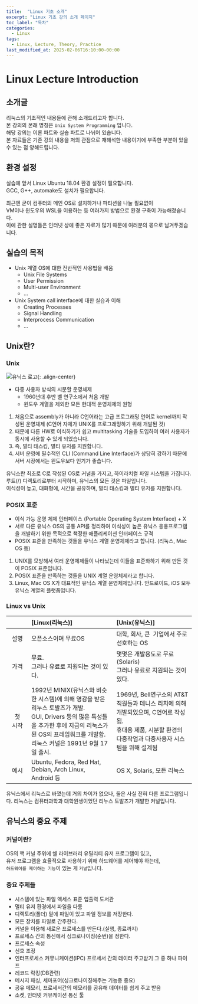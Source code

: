 ```yaml
---
title:  "Linux 기초 소개"
excerpt: "Linux 기초 강의 소개 페이지"
toc_label: "목차"
categories:
  - Linux
tags:
  - Linux, Lecture, Theory, Practice
last_modified_at: 2025-02-06T16:10:00-00:00
---
```


# Linux Lecture Introduction

## 소개글
리눅스의 기초적인 내용들에 관해 소개드리고자 합니다.  
본 강의의 본래 명칭은 `Unix System Programming` 입니다.  
해당 강의는 이론 파트와 실습 파트로 나뉘어 있습니다.  
본 자료들은 기존 강의 내용을 저의 관점으로 재해석한 내용이기에 부족한 부분이 있을 수 있는 점 양해드립니다.

## 환경 설정
실습에 앞서 Linux Ubuntu 18.04 환경 설정이 필요합니다.  
GCC, G++, automake도 설치가 필요합니다.

최근엔 굳이 컴퓨터의 메인 OS로 설치하거나 파티션을 나눌 필요없이  
VM이나 윈도우의 WSL을 이용하는 등 여러가지 방법으로 환경 구축이 가능해졌습니다.  
이에 관한 설명들은 인터넷 상에 좋은 자료가 많기 때문에 여러분의 몫으로 남겨두겠습니다.  

## 실습의 목적
- Unix 계열 OS에 대한 전반적인 사용법을 배움
  - Unix File Systems
  - User Permission
  - Multi-user Environment
  - …
- Unix System call interface에 대한 실습과 이해
  - Creating Processes
  - Signal Handling
  - Interprocess Communication
  - …

## Unix란?
### Unix
![유닉스 로고](https://ji-hun-park.github.io/assets/images/그림01.jpg "유닉스 로고"){: .align-center}

* 다중 사용자 방식의 시분할 운영체제
  * 1960년대 후반 벨 연구소에서 처음 개발
  * 윈도우 계열을 제외한 모든 현대적 운영체제의 원형

1. 처음으로 assembly가 아니라 C언어라는 고급 프로그래밍 언어로 kernel까지 작성된 운영체제 (C언어 자체가 UNIX를 프로그래밍하기 위해 개발된 것)
2. 때문에 다른 HW로 이식하기가 쉽고 multitasking 기술을 도입하여 여러 사용자가 동시에 사용할 수 있게 되었습니다.
3. 즉, 멀티 태스킹, 멀티 유저를 지원합니다.
4. 서버 운영에 필수적인 CLI (Command Line Interface)가 상당히 강하기 때문에 서버 시장에서는 윈도우보다 인기가 좋습니다.

유닉스란 최초로 C로 작성된 OS로 커널을 가지고, 하이라치컬 파일 시스템을 가집니다.  
루트(/) 디렉토리로부터 시작하며, 유닉스의 모든 것은 파일입니다.  
이식성이 높고, 대화형에, 시간을 공유하며, 멀티 태스킹과 멀티 유저를 지원합니다.

### POSIX 표준

+ 이식 가능 운영 체제 인터페이스 (Portable Operating System Interface) + X
+ 서로 다른 유닉스 OS의 공통 API를 정리하여 이식성이 높은 유닉스 응용프로그램을 개발하기 위한 목적으로 책정한 애플리케이션 인터페이스 규격
+ POSIX 표준을 만족하는 것들을 유닉스 계열 운영체제라고 합니다. (리눅스, Mac OS 등)

1. UNIX를 모방해서 여러 운영체제들이 나타났는데 이들을 표준화하기 위해 만든 것이 POSIX 표준입니다.
2. POSIX 표준을 만족하는 것들을 UNIX 계열 운영체제라고 합니다.
3. Linux, Mac OS X가 대표적인 유닉스 계열 운영체제입니다. 안드로이드, iOS 모두 유닉스 계열의 플랫폼입니다.

### Linux vs Unix

| &nbsp;&ensp;&emsp;&emsp; | \[Linux(리눅스)\] | \[Unix(유닉스)\] |
|:---:|:---|:---|
| 설명 | 오픈소스이며 무료OS | 대학, 회사, 큰  기업에서 주로 선호하는 OS |
| 가격 | 무료.<br>그러나 유료로 지원되는 것이 있다. | 몇몇은 개발용도로 무료(Solaris)<br>그러나 유료로 지원되는 것이 있다. |
| 첫<br>시작 | 1992년 MINIX(유닉스와 비슷한 시스템)에 의해 영감을 받은 리누스 토발즈가 개발.<br>GUI, Drivers 등의 많은 특성들을 추가한 후에 지금의 리눅스가 된 OS의 프레임워크를 개발함.<br>리눅스 커널은 1991년 9월 17일 출시. | 1969년, Bell연구소의 AT&T직원들과 데니스 리치에 의해 개발되었으며, C언어로 작성됨.<br>휴대용 제품, 시분할 환경의 다중작업과 다중사용자 시스템을 위해 설계됨 |
| 예시 | Ubuntu, Fedora, Red Hat, Debian, Arch Linux, Android 등 | OS X, Solaris, 모든 리눅스 |

유닉스에서 리눅스로 바꼈는데 거의 차이가 없으나, 둘은 사실 전혀 다른 프로그램입니다.
리눅스는 컴퓨터과학과 대학원생이었던 리누스 토발즈가 개발한 커널입니다.

## 유닉스의 중요 주제
### 커널이란?
OS의 핵 커널 주위에 쉘 라이브러리 유틸리티 유저 프로그램이 있고,  
유저 프로그램을 효율적으로 사용하기 위해 하드웨어를 제어해야 하는데,  
`하드웨어를 제어하는 기능`이 있는 게 `커널`입니다.

### 중요 주제들
- 시스템에 있는 파일 엑세스 표준 입출력 도서관
- 멀티 유저 환경에서 파일을 다룸
- 디렉토리(폴더) 밑에 파일이 있고 파일 정보를 저장한다.
- 모든 장치를 파일로 간주한다.
- 커널을 이용해 새로운 프로세스를 만든다.(실행, 종료까지)
- 프로세스 간의 통신에서 싱크로나이징(순번)을 정한다.
- 프로세스 속성
- 신호 조정
- 인터프로세스 커뮤니케이션(IPC) 프로세서 간의 데이터 주고받기 그 중 하나 파이프
- 레코드 락킹(DB관련)
- 메시지 패싱, 세마포어(싱크로나이징해주는 기능중 중요)
- 공유 메모리, 프로세서간의 메모리를 공유해 데이터를 쉽게 주고 받음
- 소켓, 인터넷 커뮤케이션 통신 툴
